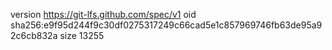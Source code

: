 version https://git-lfs.github.com/spec/v1
oid sha256:e9f95d244f9c30df0275317249c66cad5e1c857969746fb63de95a92c6cb832a
size 13255
